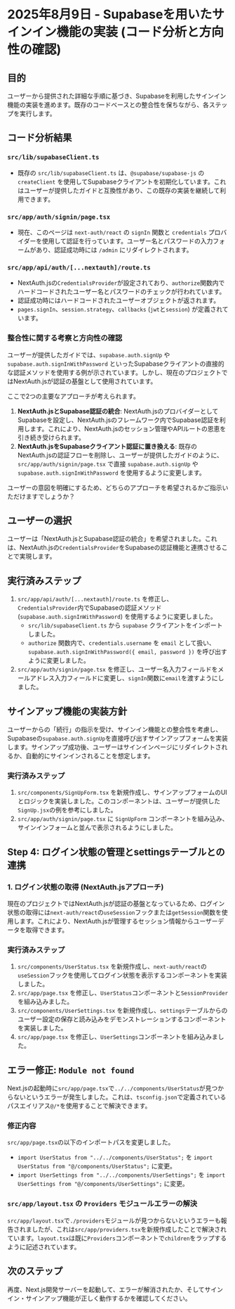 # 2025年8月9日 - Supabaseを用いたサインイン機能の実装 (コード分析と方向性の確認)

## 目的
ユーザーから提供された詳細な手順に基づき、Supabaseを利用したサインイン機能の実装を進めます。既存のコードベースとの整合性を保ちながら、各ステップを実行します。

## コード分析結果

### `src/lib/supabaseClient.ts`

- 既存の `src/lib/supabaseClient.ts` は、`@supabase/supabase-js` の `createClient` を使用してSupabaseクライアントを初期化しています。これはユーザーが提供したガイドと互換性があり、この既存の実装を継続して利用できます。

### `src/app/auth/signin/page.tsx`

- 現在、このページは `next-auth/react` の `signIn` 関数と `credentials` プロバイダーを使用して認証を行っています。ユーザー名とパスワードの入力フォームがあり、認証成功時には `/admin` にリダイレクトされます。

### `src/app/api/auth/[...nextauth]/route.ts`

- NextAuth.jsの`CredentialsProvider`が設定されており、`authorize`関数内でハードコードされたユーザー名とパスワードのチェックが行われています。
- 認証成功時にはハードコードされたユーザーオブジェクトが返されます。
- `pages.signIn`、`session.strategy`、`callbacks` (`jwt`と`session`) が定義されています。

### 整合性に関する考察と方向性の確認

ユーザーが提供したガイドでは、`supabase.auth.signUp` や `supabase.auth.signInWithPassword` といったSupabaseクライアントの直接的な認証メソッドを使用する例が示されています。しかし、現在のプロジェクトではNextAuth.jsが認証の基盤として使用されています。

ここで2つの主要なアプローチが考えられます。

1.  **NextAuth.jsとSupabase認証の統合**: NextAuth.jsのプロバイダーとしてSupabaseを設定し、NextAuth.jsのフレームワーク内でSupabase認証を利用します。これにより、NextAuth.jsのセッション管理やAPIルートの恩恵を引き続き受けられます。
2.  **NextAuth.jsをSupabaseクライアント認証に置き換える**: 既存のNextAuth.jsの認証フローを削除し、ユーザーが提供したガイドのように、`src/app/auth/signin/page.tsx` で直接 `supabase.auth.signUp` や `supabase.auth.signInWithPassword` を使用するように変更します。

ユーザーの意図を明確にするため、どちらのアプローチを希望されるかご指示いただけますでしょうか？

## ユーザーの選択

ユーザーは「NextAuth.jsとSupabase認証の統合」を希望されました。これは、NextAuth.jsの`CredentialsProvider`をSupabaseの認証機能と連携させることで実現します。

## 実行済みステップ

1.  `src/app/api/auth/[...nextauth]/route.ts` を修正し、`CredentialsProvider`内でSupabaseの認証メソッド (`supabase.auth.signInWithPassword`) を使用するように変更しました。
    - `src/lib/supabaseClient.ts` から `supabase` クライアントをインポートしました。
    - `authorize` 関数内で、`credentials.username` を `email` として扱い、`supabase.auth.signInWithPassword({ email, password })` を呼び出すように変更しました。
2.  `src/app/auth/signin/page.tsx` を修正し、ユーザー名入力フィールドをメールアドレス入力フィールドに変更し、`signIn`関数に`email`を渡すようにしました。

## サインアップ機能の実装方針

ユーザーからの「続行」の指示を受け、サインイン機能との整合性を考慮し、Supabaseの`supabase.auth.signUp`を直接呼び出すサインアップフォームを実装します。サインアップ成功後、ユーザーはサインインページにリダイレクトされるか、自動的にサインインされることを想定します。

### 実行済みステップ

1.  `src/components/SignUpForm.tsx` を新規作成し、サインアップフォームのUIとロジックを実装しました。このコンポーネントは、ユーザーが提供した`SignUp.jsx`の例を参考にしました。
2.  `src/app/auth/signin/page.tsx` に `SignUpForm` コンポーネントを組み込み、サインインフォームと並んで表示されるようにしました。

## Step 4: ログイン状態の管理とsettingsテーブルとの連携

### 1. ログイン状態の取得 (NextAuth.jsアプローチ)

現在のプロジェクトではNextAuth.jsが認証の基盤となっているため、ログイン状態の取得には`next-auth/react`の`useSession`フックまたは`getSession`関数を使用します。これにより、NextAuth.jsが管理するセッション情報からユーザーデータを取得できます。

### 実行済みステップ

1.  `src/components/UserStatus.tsx` を新規作成し、`next-auth/react`の`useSession`フックを使用してログイン状態を表示するコンポーネントを実装しました。
2.  `src/app/page.tsx` を修正し、`UserStatus`コンポーネントと`SessionProvider`を組み込みました。
3.  `src/components/UserSettings.tsx` を新規作成し、`settings`テーブルからのユーザー設定の保存と読み込みをデモンストレーションするコンポーネントを実装しました。
4.  `src/app/page.tsx` を修正し、`UserSettings`コンポーネントを組み込みました。

## エラー修正: `Module not found`

Next.jsの起動時に`src/app/page.tsx`で`../../components/UserStatus`が見つからないというエラーが発生しました。これは、`tsconfig.json`で定義されているパスエイリアス`@/*`を使用することで解決できます。

### 修正内容

`src/app/page.tsx`の以下のインポートパスを変更しました。

-   `import UserStatus from "../../components/UserStatus";` を `import UserStatus from "@/components/UserStatus";` に変更。
-   `import UserSettings from "../../components/UserSettings";` を `import UserSettings from "@/components/UserSettings";` に変更。

### `src/app/layout.tsx` の `Providers` モジュールエラーの解決

`src/app/layout.tsx`で`./providers`モジュールが見つからないというエラーも報告されましたが、これは`src/app/providers.tsx`を新規作成したことで解決されています。`layout.tsx`は既に`Providers`コンポーネントで`children`をラップするように記述されています。

## 次のステップ

再度、Next.js開発サーバーを起動して、エラーが解消されたか、そしてサインイン・サインアップ機能が正しく動作するかを確認してください。